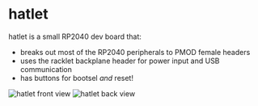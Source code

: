 # hatlet

hatlet is a small RP2040 dev board that:
- breaks out most of the RP2040 peripherals to PMOD female headers
- uses the racklet backplane header for power input and USB communication
- has buttons for bootsel _and_ reset!

![hatlet front view](./pictures/hatlet-0.1.0-front-alpha.png)
![hatlet back view](./pictures/hatlet-0.1.0-back-alpha.png)